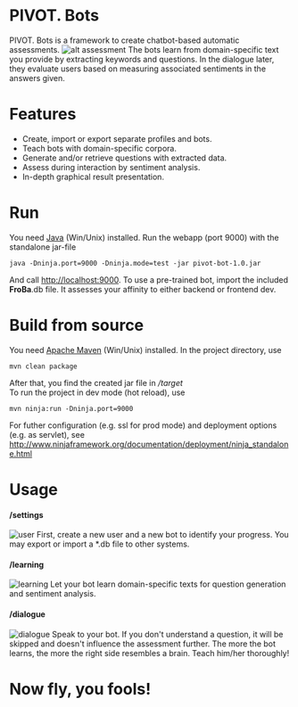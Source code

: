 # PIVOT. Bots

PIVOT. Bots is a framework to create chatbot-based automatic assessments.
![alt assessment](http://i.imgur.com/a7JWbwd.png)
The bots learn from domain-specific text you provide by extracting keywords and questions. 
In the dialogue later, they evaluate users based on measuring associated sentiments in the answers given.

# Features
  - Create, import or export separate profiles and bots.
  - Teach bots with domain-specific corpora.
  - Generate and/or retrieve questions with extracted data.
  - Assess during interaction by sentiment analysis.
  - In-depth graphical result presentation.

# Run
You need [Java](http://www.oracle.com/technetwork/java/javase/downloads/index.html) (Win/Unix)  installed.
Run the webapp (port 9000) with the standalone jar-file

    java -Dninja.port=9000 -Dninja.mode=test -jar pivot-bot-1.0.jar

And call [http://localhost:9000](http://localhost:9000).
To use a pre-trained bot, import the included **FroBa**.db file. It assesses your affinity to either backend or frontend dev.
# Build from source
You need [Apache Maven](https://maven.apache.org/download.cgi) (Win/Unix) installed.
In the project directory, use
    
    mvn clean package
    
After that, you find the created jar file in */target*    
To run the project in dev mode (hot reload), use

    mvn ninja:run -Dninja.port=9000

For futher configuration (e.g. ssl for prod mode) and deployment options (e.g. as servlet), see
http://www.ninjaframework.org/documentation/deployment/ninja_standalone.html

# Usage
#### /settings
![user](http://i.imgur.com/qgYE6No.png)
First, create a new user and a new bot to identify your progress.
You may export or import a *.db file to other systems.

#### /learning
![learning](http://i.imgur.com/cAuQ4t8.png)
Let your bot learn domain-specific texts for question generation and sentiment analysis.

#### /dialogue
![dialogue](http://i.imgur.com/RufOhrA.png)
Speak to your bot. If you don't understand a question, it will be skipped and doesn't influence the assessment further.
The more the bot learns, the more the right side resembles a brain. Teach him/her thoroughly!

# Now fly, you fools!